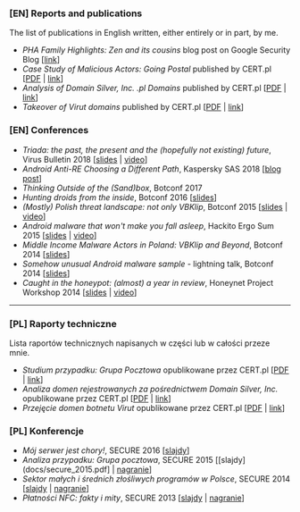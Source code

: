### [EN] Reports and publications

The list of publications in English written, either entirely or in part, by me.

* *PHA Family Highlights: Zen and its cousins* blog post on Google Security Blog [[link](https://security.googleblog.com/2019/01/pha-family-highlights-zen-and-its.html)]
* *Case Study of Malicious Actors: Going Postal* published by CERT.pl [[PDF](docs/The_Postal_Group.pdf) \| [link](http://www.cert.pl/PDF/The_Postal_Group.pdf)]
* *Analysis of Domain Silver, Inc. .pl Domains* published by CERT.pl [[PDF](docs/Report_Domain_Silver_EN_updated.pdf) \| [link](http://www.cert.pl/PDF/Report_Domain_Silver_EN_updated.pdf)]
* *Takeover of Virut domains* published by CERT.pl [[PDF](docs/Report_Virut_EN.pdf) \| [link](http://www.cert.pl/PDF/Raport_Virut_PL.pdf)]

### [EN] Conferences

* *Triada: the past, the present and the (hopefully not existing) future*, Virus Bulletin 2018 [[slides](https://www.virusbulletin.com/uploads/pdf/conference_slides/2018/Siewierski-VB2018-Triada.pdf) \| [video](https://www.youtube.com/watch?v=abgtZqRtvLI)]
* *Android Anti-RE Choosing a Different Path*, Kaspersky SAS 2018 [[blog post](https://duo.com/decipher/how-attackers-try-to-outmaneuver-googles-play-security-efforts)]
* *Thinking Outside of the (Sand)box*, Botconf 2017
* *Hunting droids from the inside*, Botconf 2016 [[slides](https://source.android.com/security/reports/AndroidSecurity-Botconf-2016.pdf)]
* *(Mostly) Polish threat landscape: not only VBKlip*, Botconf 2015 [[slides](docs/botconf_2015.pdf) \| [video](https://www.youtube.com/watch?v=Fw9DcpZTNeE)]
* *Android malware that won't make you fall asleep*, Hackito Ergo Sum 2015 [[slides](docs/hackito_2015.pdf) \| [video](https://www.youtube.com/watch?v=9h-8EA2LFR0)]
* *Middle Income Malware Actors in Poland: VBKlip and Beyond*, Botconf 2014 [[slides](docs/botconf_2014.pdf)]
* *Somehow unusual Android malware sample* - lightning talk, Botconf 2014 [[slides](docs/botconf_2014_lightning.pdf)]
* *Caught in the honeypot: (almost) a year in review*, Honeynet Project Workshop 2014 [[slides](docs/honeynet_workshop_214.pdf) \| [video](https://www.youtube.com/watch?v=2uTyvbud1V8)]

---

### [PL] Raporty techniczne

Lista raportów technicznych napisanych w części lub w całości przeze mnie.

* *Studium przypadku: Grupa Pocztowa* opublikowane przez CERT.pl [[PDF](docs/Grupa_Pocztowa.pdf) \| [link](http://www.cert.pl/PDF/Grupa_Pocztowa.pdf)]
* *Analiza domen rejestrowanych za pośrednictwem Domain Silver, Inc.* opublikowane przez CERT.pl [[PDF](docs/Raport_Domain_Silver_PL_updated.pdf) \| [link](http://www.cert.pl/PDF/Raport_Domain_Silver_PL_updated.pdf)]
* *Przejęcie domen botnetu Virut* opublikowane przez CERT.pl [[PDF](docs/Raport_Virut_PL.pdf) \| [link](http://www.cert.pl/PDF/Report_Virut_EN.pdf)]

### [PL] Konferencje

* *Mój serwer jest chory!*, SECURE 2016 [[slajdy](docs/secure_2016.pdf)]
* *Analiza przypadku: Grupa pocztowa*, SECURE 2015 [[slajdy](docs/secure_2015.pdf] \| [nagranie](https://www.youtube.com/watch?v=VRPzHcMoRms)]
* *Sektor małych i średnich złośliwych programów w Polsce*, SECURE 2014 [[slajdy](docs/secure_2014.pdf) \| [nagranie](https://www.youtube.com/watch?v=kI5JJ8UMp08)]
* *Płatności NFC: fakty i mity*, SECURE 2013 [[slajdy](docs/secure_2013.pdf) \| [nagranie](https://www.youtube.com/watch?v=9h-8EA2LFR0)]
